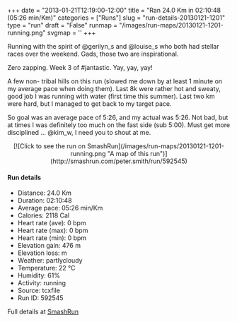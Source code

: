 +++
date = "2013-01-21T12:19:00-12:00"
title = "Ran 24.0 Km in 02:10:48 (05:26 min/Km)"
categories = ["Runs"]
slug = "run-details-20130121-1201"
type = "run"
draft = "False"
runmap = "/images/run-maps/20130121-1201-running.png"
svgmap = '<polyline points="52 52, 52 51, 51 52, 50 53, 48 54, 45 57, 44 57, 41 57, 40 57, 36 58, 34 59, 34 59, 33 60, 28 64, 21 66, 20 65, 19 64, 20 64, 19 63, 17 61, 15 61, 12 62, 7 61, 7 61, 5 57, 1 54, 0 53, 2 51, 5 51, 6 51, 7 50, 12 48, 12 47, 16 45, 22 44, 21 40, 21 37, 22 35, 24 34, 25 35, 24 37, 27 39, 28 41, 34 43, 35 43, 35 42, 37 39, 40 36, 41 36, 41 36, 38 39, 38 39, 41 41, 41 40, 45 41, 46 42, 48 42, 55 44, 56 44, 57 45, 63 47, 72 47, 73 47, 75 48, 78 51, 81 52, 84 52, 86 52, 90 51, 92 50, 95 50, 96 51, 98 50, 100 49, 99 50, 97 51, 92 50, 90 51, 87 52, 85 52, 83 52, 80 52, 79 51, 74 48, 73 47, 66 47, 65 48, 64 49, 61 48, 60 49, 57 50, 56 51">'
+++

Running with the spirit of @gerilyn_s and @louise_s who both had stellar races over the weekend. Gads, those two are inspirational. 

Zero zapping. Week 3 of #jantastic. Yay, yay, yay!

A few non- tribal hills on this run (slowed me down by at least 1 minute on my average pace when doing them). Last 8k were rather hot and sweaty, good job I was running with water (first time this summer). Last two km were hard, but I managed to get back to my target pace. 

So goal was an average pace of 5:26, and my actual was 5:26. Not bad, but at times I was definitely too much on the fast side (sub 5:00). Must get more disciplined ... @kim_w, I need you to shout at me. 



<!--more-->

<center>
[![Click to see the run on SmashRun](/images/run-maps/20130121-1201-running.png "A map of this run")](http://smashrun.com/peter.smith/run/592545)
</center>

#### Run details

* Distance: 24.0 Km
* Duration: 02:10:48
* Average pace: 05:26 min/Km
* Calories: 2118 Cal
* Heart rate (ave): 0 bpm
* Heart rate (max): 0 bpm
* Heart rate (min): 0 bpm
* Elevation gain: 476 m
* Elevation loss:  m
* Weather: partlycloudy
* Temperature: 22 &deg;C
* Humidity: 61%
* Activity: running
* Source: tcxfile
* Run ID: 592545

Full details at [SmashRun](http://smashrun.com/peter.smith/run/592545)